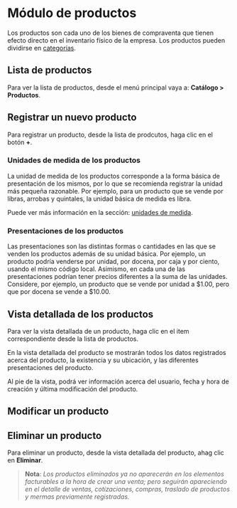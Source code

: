 # Módulo de productos

Los productos son cada uno de los bienes de compraventa que tienen efecto directo en el inventario físico de la empresa. Los productos pueden dividirse en [categorías](categorias.md).

## Lista de productos

Para ver la lista de productos, desde el menú principal vaya a: **Catálogo > Productos**.

## Registrar un nuevo producto

Para registrar un producto, desde la lista de prodcutos, haga clic en el botón **+**.

### Unidades de medida de los productos

La unidad de medida de los productos corresponde a la forma básica de presentación de los mismos, por lo que se recomienda registrar la unidad más pequeña razonable. Por ejemplo, para un producto que se vende por libras, arrobas y quintales, la unidad básica de medida es libra.

Puede ver más información en la sección: [unidades de medida](./unidades-de-medida.md).

### Presentaciones de los productos

Las presentaciones son las distintas formas o cantidades en las que se venden los productos además de su unidad básica. Por ejemplo, un producto podría venderse por unidad, por docena, por caja y por ciento, usando el mismo código local. Asimismo, en cada una de las presentaciones podrían tener precios diferentes a la suma de las unidades. Considere, por ejemplo, un producto que se vende por unidad a \$1.00, pero que por docena se vende a \$10.00.

## Vista detallada de los productos

Para ver la vista detallada de un producto, haga clic en el item correspondiente desde la lista de productos.

En la vista detallada del producto se mostrarán todos los datos registrados acerca del producto, la existencia y su ubicación, y las diferentes presentaciones del producto.

Al pie de la vista, podrá ver información acerca del usuario, fecha y hora de creación y última modificación del producto.

## Modificar un producto

## Eliminar un producto

Para eliminar un producto, desde la vista detallada del producto, ahag clic en **Eliminar**.

> **Nota**: *Los productos eliminados ya no aparecerán en los elementos facturables a la hora de crear una venta; pero seguirán apareciendo en el detalle de ventas, cotizaciones, compras, traslado de productos y mermas previamente registradas.*
